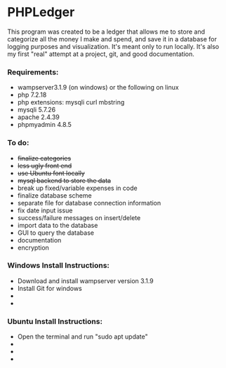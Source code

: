 # PHPLedger

This program was created to be a ledger that allows me to store and categorize all the money I make and spend, and save it in a database for logging purposes and visualization. 
It's meant only to run locally.
It's also my first "real" attempt at a project, git, and good documentation.

### Requirements:
- wampserver3.1.9 (on windows) or the following on linux
- php 7.2.18
- php extensions: mysqli curl mbstring
- mysqli 5.7.26
- apache 2.4.39
- phpmyadmin 4.8.5

### To do:
- ~~finalize categories~~
- ~~less ugly front end~~
- ~~use Ubuntu font locally~~
- ~~mysql backend to store the data~~
- break up fixed/variable expenses in code
- finalize database scheme
- separate file for database connection information
- fix date input issue
- success/failure messages on insert/delete
- import data to the database
- GUI to query the database
- documentation
- encryption

### Windows Install Instructions:
- Download and install wampserver version 3.1.9
- Install Git for windows
- 
-


### Ubuntu Install Instructions:
- Open the terminal and run "sudo apt update"
-
-
-